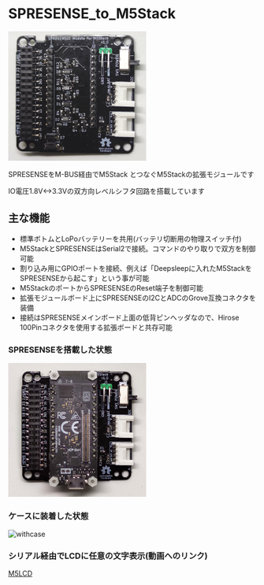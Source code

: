 # SPRESENSE_to_M5Stack
<img src="image/top.jpg" alt="topview" title="topview" width="280">

SPRESENSEをM-BUS経由でM5Stack とつなぐM5Stackの拡張モジュールです

IO電圧1.8V<->3.3Vの双方向レベルシフタ回路を搭載しています

## 主な機能
- 標準ボトムとLoPoバッテリーを共用(バッテリ切断用の物理スイッチ付)
- M5StackとSPRESENSEはSerial2で接続。コマンドのやり取りで双方を制御可能
- 割り込み用にGPIOポートを接続、例えば「Deepsleepに入れたM5StackをSPRESENSEから起こす」という事が可能
- M5StackのポートからSPRESENSEのReset端子を制御可能
- 拡張モジュールボード上にSPRESENSEのI2CとADCのGrove互換コネクタを装備
- 接続はSPRESENSEメインボード上面の低背ピンヘッダなので、Hirose 100Pinコネクタを使用する拡張ボードと共存可能

### SPRESENSEを搭載した状態
<img src="image/top_w_spr.jpg" alt="top_w_spr" title="top_w_spr" width="280">

### ケースに装着した状態
<img src="image/IMG_20200529_192441.jpg" alt="withcase" title="withcase" width="280">

### シリアル経由でLCDに任意の文字表示(動画へのリンク)
[M5LCD](https://video.twimg.com/ext_tw_video/1266506357739409409/pu/vid/480x270/Aiy6zItiOErrypOG.mp4)
